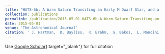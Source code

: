 ```yaml
---
title: "HATS-6b: A Warm Saturn Transiting an Early M Dwarf Star, and a Set of Empirical Relations for Characterizing K and M Dwarf Planet Hosts"
collection: publications
permalink: /publication/2015-05-01-HATS-6b-A-Warm-Saturn-Transiting-an-Early-M-Dwarf-Star-and-a-Set-of-Empirical-Relations-for-Characterizing-K-and-M-Dwarf-Planet-Hosts
date: 2015-05-01
venue: 'The Astronomical Journal'
citation: ' J. Hartman,  D. Bayliss,  R. Brahm,  G. Bakos,  L. Mancini,  A. Jordán,  K. Penev,  M. Rabus,  G. Zhou,  R. Butler,  N. Espinoza,  M. de Val-Borro,  W. Bhatti,  Z. Csubry,  S. Ciceri,  T. Henning,  B. Schmidt,  P. Arriagada,  S. Shectman,  J. Crane,  I. Thompson,  V. Suc,  B. Csák,  T. Tan,  R. Noyes,  J. Lázár,  I. Papp,  P. Sári, &quot;HATS-6b: A Warm Saturn Transiting an Early M Dwarf Star, and a Set of Empirical Relations for Characterizing K and M Dwarf Planet Hosts.&quot; The Astronomical Journal, 2015.'
---
```

Use [Google Scholar](https://scholar.google.com/scholar?q=HATS+6b:+A+Warm+Saturn+Transiting+an+Early+M+Dwarf+Star,+and+a+Set+of+Empirical+Relations+for+Characterizing+K+and+M+Dwarf+Planet+Hosts){:target="_blank"} for full citation